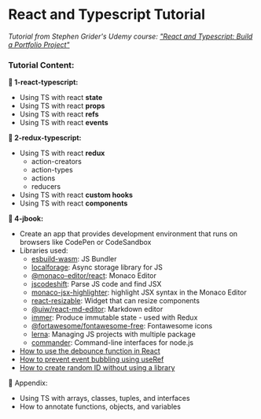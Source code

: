 # React and Typescript Tutorial

_Tutorial from Stephen Grider's Udemy course: ["React and Typescript: Build a Portfolio Project"](https://www.udemy.com/course/react-and-typescript-build-a-portfolio-project/)_

### Tutorial Content:

**📁 1-react-typescript:**

- Using TS with react **state**
- Using TS with react **props**
- Using TS with react **refs**
- Using TS with react **events**

**📁 2-redux-typescript:**

- Using TS with react **redux**
  - action-creators
  - action-types
  - actions
  - reducers
- Using TS with react **custom hooks**
- Using TS with react **components**

**📁 4-jbook:**

- Create an app that provides development environment that runs on browsers like CodePen or CodeSandbox
- Libraries used:
  - [esbuild-wasm](https://www.npmjs.com/package/esbuild-wasm): JS Bundler
  - [localforage](https://www.npmjs.com/package/localforage): Async storage library for JS
  - [@monaco-editor/react](https://www.npmjs.com/package/@monaco-editor/react): Monaco Editor
  - [jscodeshift](https://www.npmjs.com/package/jscodeshift): Parse JS code and find JSX
  - [monaco-jsx-highlighter](https://www.npmjs.com/package/monaco-jsx-highlighter): highlight JSX syntax in the Monaco Editor
  - [react-resizable](https://www.npmjs.com/package/react-resizable): Widget that can resize components
  - [@uiw/react-md-editor](https://www.npmjs.com/package/@uiw/react-md-editor): Markdown editor
  - [immer](https://www.npmjs.com/package/immer): Produce immutable state - used with Redux
  - [@fortawesome/fontawesome-free](https://www.npmjs.com/package/@fortawesome/fontawesome-free): Fontawesome icons
  - [lerna](https://www.npmjs.com/package/lerna): Managing JS projects with multiple package
  - [commander](https://www.npmjs.com/package/commander): Command-line interfaces for node.js
- [How to use the debounce function in React](4-jbook/src/components/code-cell.tsx)
- [How to prevent event bubbling using useRef](4-jbook/src/components/text-editor.tsx)
- [How to create random ID without using a library](4-jbook/src/state/reducers/cellsReducer.ts)

📁 Appendix:

- Using TS with arrays, classes, tuples, and interfaces
- How to annotate functions, objects, and variables
